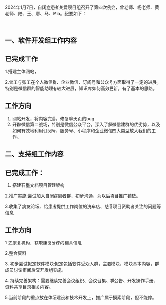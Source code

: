  

2024年1月7日，自闭症患者关爱项目组召开了第四次例会，曾老师、杨老师、黄老师、陆、王、廖、马、Mia。纪要如下：

 

## 一、软件开发组工作内容
## 已完成工作

1.搭建主体网站，

2.曾工与张工在个人微信群、企业微信、订阅号和公众号方面取得了一定的进展。特别是微信群的智能助理有较大进展，知识库如何高效更新，有了基本的思路。

## 工作方向

1. 网站开发，将内容完善，修复聊天页的bug
2. 开辟微信第二战场，特别是微信公众平台，深入了解微信建群的优劣势，以及如何有效地利用订阅号、服务号、小程序和企业微信四大类型放大我们的工作。
 

## 二、支持组工作内容
## 已完成工作：

1. 搭建石墨文档项目管理架构

2.推广实施:尝试加入自闭症患者群，初步沟通，为以后项目推广铺垫。

3.收集了病友论坛、给患者提供工作岗位的洗车店、慈善项目资助者关注的问题等信息

## 工作方向

1.去康复机构，获取康复治疗的相关信息

2.整合资料

3. 初步尝试拟定软件模块:拟定包括软件受众人群，主要模块，模块基本内容，群成员讨论审阅后交开发组实施。

4. 持续完善架构：需要继续完善会议组织、会议召集、群公告、开发操作手册、资料共享目录相关内容。

5.当前阶段的重点放在体系建设和技术开发上，推广属于摸索阶段，但不能停。


